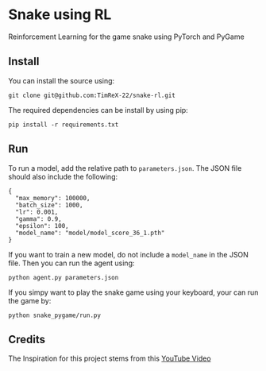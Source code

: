 # Snake using RL
Reinforcement Learning for the game snake using PyTorch and PyGame

## Install

You can install the source using:
```
git clone git@github.com:TimReX-22/snake-rl.git
```
The required dependencies can be install by using pip:
```
pip install -r requirements.txt
```

## Run

To run a model, add the relative path to `parameters.json`. The JSON file should also include the following:
```
{
  "max_memory": 100000,
  "batch_size": 1000,
  "lr": 0.001,
  "gamma": 0.9,
  "epsilon": 100,
  "model_name": "model/model_score_36_1.pth"
}
```
If you want to train a new model, do not include a `model_name` in the JSON file. Then you can run the agent using:
```
python agent.py parameters.json
```

If you simpy want to play the snake game using your keyboard, your can run the game by:
```
python snake_pygame/run.py
```
## Credits
The Inspiration for this project stems from this [YouTube Video](https://www.youtube.com/watch?v=L8ypSXwyBds)